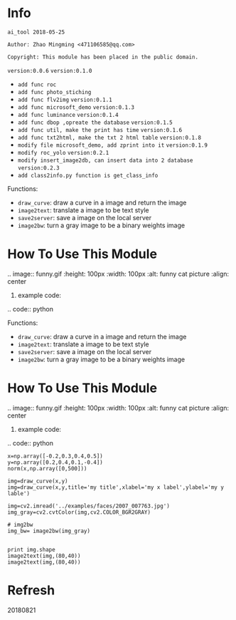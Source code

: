 Info
====
`ai_tool 2018-05-25`

`Author: Zhao Mingming <471106585@qq.com>`

`Copyright: This module has been placed in the public domain.`

`version:0.0.6`
`version:0.1.0`
- `add func roc`	
- `add func photo_stiching`
- `add func flv2img`
`version:0.1.1`
- `add func microsoft_demo`
`version:0.1.3`
- `add func luminance`
`version:0.1.4`
- `add func dbop ,opreate the database`
`version:0.1.5`
- `add func util, make the print has time`
`version:0.1.6`
- `add func txt2html, make the txt 2 html table`
`version:0.1.8`
- `modify file microsoft_demo, add zprint into it`
`version:0.1.9`
- `modify roc_yolo`
`version:0.2.1`
- `modify insert_image2db, can insert data into 2 database`
`version:0.2.3`
- `add class2info.py function is get_class_info`

Functions:

- `draw_curve`: draw a curve in a image and return the image 
- `image2text`: translate a image to be text style
- `save2server`: save a image on the local server 
- `image2bw`:  turn a gray image to be a binary weights image

How To Use This Module
======================
.. image:: funny.gif
   :height: 100px
   :width: 100px
   :alt: funny cat picture
   :align: center

1. example code:


.. code:: python

Functions:

- `draw_curve`: draw a curve in a image and return the image 
- `image2text`: translate a image to be text style
- `save2server`: save a image on the local server 
- `image2bw`:  turn a gray image to be a binary weights image

How To Use This Module
======================
.. image:: funny.gif
   :height: 100px
   :width: 100px
   :alt: funny cat picture
   :align: center

1. example code:


.. code:: python

    
    x=np.array([-0.2,0.3,0.4,0.5])
    y=np.array([0.2,0.4,0.1,-0.4])
    norm(x,np.array([0,500]))

    img=draw_curve(x,y)
    img=draw_curve(x,y,title='my title',xlabel='my x label',ylabel='my y lable')
    
    img=cv2.imread('../examples/faces/2007_007763.jpg')
    img_gray=cv2.cvtColor(img,cv2.COLOR_BGR2GRAY)

    # img2bw
    img_bw= image2bw(img_gray)


    print img.shape
    image2text(img,(80,40))
    image2text(img,(80,40))



Refresh
========
20180821
